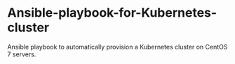 # Ansible-playbook-for-Kubernetes-cluster
Ansible playbook to automatically provision a Kubernetes cluster on CentOS 7 servers.
